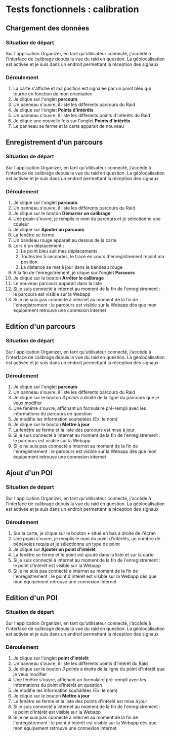 # Tests fonctionnels : calibration

## Chargement des données

### Situation de départ

Sur l'application Organizer, en tant qu'utilisateur connecté, j'accède à l'interface de calibrage depuis la vue du raid en question. La géolocalisation est activée et je suis dans un endroit permettant la réception des signaux

### Déroulement

1. La carte s'affiche et ma position est signalée par un point bleu qui tourne en fonction de mon orientation
2. Je clique sur l'onglet **parcours** 
3. Un panneau s'ouvre, il liste les différents parcours du Raid
4. Je clique sur l'onglet **Points d'intérêts** 
5. Un panneau s'ouvre, il liste les différents points d'intérêts du Raid
6. Je clique une nouvelle fois sur l'onglet **Points d'intérêts** 
7. Le panneau se ferme et la carte apparait de nouveau



## Enregistrement d'un parcours

### Situation de départ

Sur l'application Organizer, en tant qu'utilisateur connecté, j'accède à l'interface de calibrage depuis la vue du raid en question. La géolocalisation est activée et je suis dans un endroit permettant la réception des signaux

### Déroulement

1. Je clique sur l'onglet **parcours** 
2. Un panneau s'ouvre, il liste les différents parcours du Raid
3. Je clique sur le bouton **Démarrer un calibrage**
4. Une popin s'ouvre, je remplis le nom du parcours et je sélectionne une couleur
5. Je clique sur **Ajouter un parcours**
6. La fenêtre se ferme
7. Un bandeau rouge apparait au dessus de la carte
8. Lors d'un déplacement :
   1. Le point bleu suit mes déplacements
   2. Toutes les 5 secondes, le tracé en cours d'enregistrement rejoint ma position
   3. La distance se met à jour dans le bandeau rouge
9. A la fin de l'enregistrement, je clique sur l'onglet **Parcours**
10. Je clique sur le bouton **Arrêter le calibrage**
11. Le nouveau parcours apparait dans la liste
12. Si je suis connecté à internet au moment de la fin de l'enregistrement : le parcours est visible sur la Webapp
13. Si je ne suis pas connecté à internet au moment de la fin de l'enregistrement : le parcours est visible sur la Webapp dès que mon équipement retrouve une connexion internet



## Edition d'un parcours

### Situation de départ

Sur l'application Organizer, en tant qu'utilisateur connecté, j'accède à l'interface de calibrage depuis la vue du raid en question. La géolocalisation est activée et je suis dans un endroit permettant la réception des signaux

### Déroulement

1. Je clique sur l'onglet **parcours** 
2. Un panneau s'ouvre, il liste les différents parcours du Raid
3. Je clique sur le bouton *3 points* à droite de la ligne du parcours que je veux modifier
4. Une fenêtre s'ouvre, affichant un formulaire pré-rempli avec les informations du parcours en question
5. Je modifie les information souhaitées (Ex: le nom)
6. Je clique sur le bouton **Mettre à jour**
7. La fenêtre se ferme et la liste des parcours est mise à jour
8. Si je suis connecté à internet au moment de la fin de l'enregistrement : le parcours est visible sur la Webapp
9. Si je ne suis pas connecté à internet au moment de la fin de l'enregistrement : le parcours est visible sur la Webapp dès que mon équipement retrouve une connexion internet

## Ajout d'un POI

### Situation de départ

Sur l'application Organizer, en tant qu'utilisateur connecté, j'accède à l'interface de calibrage depuis la vue du raid en question. La géolocalisation est activée et je suis dans un endroit permettant la réception des signaux

### Déroulement

1. Sur la carte, je clique sur le bouton **+** situé en bas à droite de l'écran
2. Une popin s'ouvre, je remplis le nom du point d'intérêts, un nombre de bénévoles requis et je sélectionne un type de point
3. Je clique sur **Ajouter un point d'intérêt**
4. La fenêtre se ferme et le point est ajouté dans la liste et sur la carte
5. Si je suis connecté à internet au moment de la fin de l'enregistrement : le point d'intérêt est visible sur la Webapp
6. Si je ne suis pas connecté à internet au moment de la fin de l'enregistrement : le point d'intérêt est visible sur la Webapp dès que mon équipement retrouve une connexion internet



## Edition d'un POI

### Situation de départ

Sur l'application Organizer, en tant qu'utilisateur connecté, j'accède à l'interface de calibrage depuis la vue du raid en question. La géolocalisation est activée et je suis dans un endroit permettant la réception des signaux

### Déroulement

1. Je clique sur l'onglet **point d'intérêt** 
2. Un panneau s'ouvre, il liste les différents points d'intérêt du Raid
3. Je clique sur le bouton *3 points* à droite de la ligne du point d'intérêt que je veux modifier
4. Une fenêtre s'ouvre, affichant un formulaire pré-rempli avec les informations du point d'intérêt en question
5. Je modifie les information souhaitées (Ex: le nom)
6. Je clique sur le bouton **Mettre à jour**
7. La fenêtre se ferme et la liste des points d'intérêt est mise à jour
8. Si je suis connecté à internet au moment de la fin de l'enregistrement : le point d'intérêt est visible sur la Webapp
9. Si je ne suis pas connecté à internet au moment de la fin de l'enregistrement : le point d'intérêt est visible sur la Webapp dès que mon équipement retrouve une connexion internet


